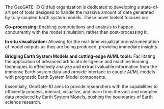 The GeoGATE-IO GitHub organization is dedicated to developing a state-of-art set of tools designed to handle the massive amount of data generated by fully coupled Earth system models. These novel toolset focuses on:

**Co-processing:** Enabling computations and analysis to happen concurrently with the model simulation, rather than post-processing it.

**In situ visualization:** Allowing for the real-time visualization/instrumentation of model outputs as they are being produced, providing immediate insights.

**Bridging Earth System Models and cutting-edge AI/ML tools:** Facilitating the application of advanced artificial intelligence and machine learning techniques to effectively analyze and extract valuable information from the immense Earth system data and provide interface to couple AI/ML models with prognostic Earth System Model components.

Essentially, GeoGate-IO aims to provide researchers with the capabilities to efficiently process, interact, visualize, and learn from the vast and complex data produced by Earth System Models, pushing the boundaries of Earth science research.


